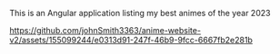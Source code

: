 This is an Angular application listing my best animes of the year 2023


https://github.com/johnSmith3363/anime-website-v2/assets/155099244/e0313d91-247f-46b9-9fcc-6667fb2e281b

